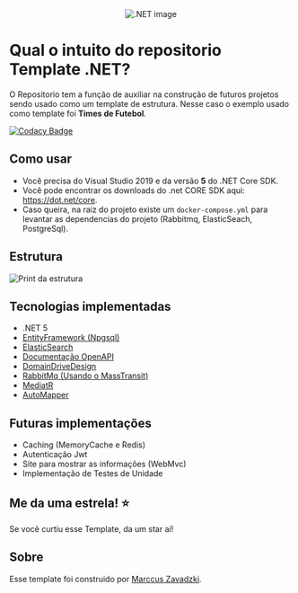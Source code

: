 <center><img src="https://winaero.com/blog/wp-content/uploads/2017/08/netcore2-banner.png" alt=".NET image" /></center>


Qual o intuito do repositorio Template .NET?
=====================
O Repositorio tem a função de auxiliar na construção de futuros projetos sendo usado como um template de estrutura.
Nesse caso o exemplo usado como template foi <b>Times de Futebol</b>. 

[![Codacy Badge](https://api.codacy.com/project/badge/Grade/9844fd73ee1f463ea0179f774d3f10ec)](https://app.codacy.com/gh/zavadzki72/Template-.NET?utm_source=github.com&utm_medium=referral&utm_content=zavadzki72/Template-.NET&utm_campaign=Badge_Grade_Settings)

## Como usar
- Você precisa do Visual Studio 2019 e da versão **5** do .NET Core SDK.
- Você pode encontrar os downloads do .net CORE SDK aqui: https://dot.net/core.
- Caso queira, na raiz do projeto existe um `docker-compose.yml` para levantar as dependencias do projeto (Rabbitmq, ElasticSeach, PostgreSql).

## Estrutura
<img src="http://i.prntscr.com/jSOswr3BShCYKcL5g-nHSA.png" alt="Print da estrutura" />


## Tecnologias implementadas

 - .NET 5
 - [EntityFramework (Npgsql)](https://docs.microsoft.com/en-us/ef/)
 - [ElasticSearch](https://www.elastic.co/guide/index.html)
 - [Documentação OpenAPI](https://swagger.io/specification/)
 - [DomainDriveDesign](https://docs.microsoft.com/en-us/dotnet/architecture/microservices/microservice-ddd-cqrs-patterns/ddd-oriented-microservice)
 - [RabbitMq (Usando o MassTransit)](https://masstransit-project.com/usage/transports/rabbitmq.html#configuration)
 - [MediatR](https://github.com/jbogard/MediatR)
 - [AutoMapper](https://automapper.org)

## Futuras implementações

 - Caching (MemoryCache e Redis)
 - Autenticação Jwt
 - Site para mostrar as informações (WebMvc)
 - Implementação de Testes de Unidade

## Me da uma estrela! :star:
Se você curtiu esse Template, da um star aí!

## Sobre
Esse template foi construido por [Marccus Zavadzki](https://github.com/zavadzki72).
